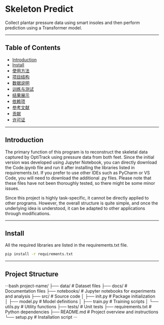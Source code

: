 # Skeleton Predict

Collect plantar pressure data using smart insoles and then perform prediction using a Transformer model.

---

## Table of Contents

- [Introduction](#Introduction)
- [Install](#Intall)
- [使用方法](#使用方法)
- [项目结构](#项目结构)
- [数据说明](#数据说明)
- [训练与测试](#训练与测试)
- [结果展示](#结果展示)
- [依赖项](#依赖项)
- [参考文献](#参考文献)
- [贡献](#贡献)
- [许可证](#许可证)

---

## Introduction

The primary function of this program is to reconstruct the skeletal data captured by OptiTrack using pressure data from both feet. Since the initial version was developed using Jupyter Notebook, you can directly download the Code.ipynb file and run it after installing the libraries listed in requirements.txt. If you prefer to use other IDEs such as PyCharm or VS Code, you will need to download the additional .py files. Please note that these files have not been thoroughly tested, so there might be some minor issues.

Since this project is highly task-specific, it cannot be directly applied to other programs. However, the overall structure is quite simple, and once the underlying idea is understood, it can be adapted to other applications through modifications.

---

## Install

All the required libraries are listed in the requirements.txt file.
```bash
pip install -r requirements.txt

```

---

## Project Structure

···bash
project-name/
├── data/ # Dataset files
├── docs/ # Documentation files
├── notebooks/ # Jupyter notebooks for experiments and analysis
├── src/ # Source code
│ ├── init.py # Package initialization
│ ├── model.py # Model definitions
│ ├── train.py # Training scripts
│ └── utils.py # Utility functions
├── tests/ # Unit tests
├── requirements.txt # Python dependencies
├── README.md # Project overview and instructions
└── setup.py # Installation script
···
